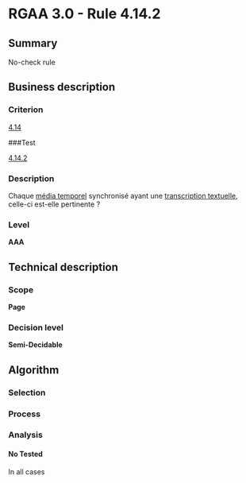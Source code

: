 # RGAA 3.0 -  Rule 4.14.2

## Summary

No-check rule

## Business description

### Criterion

[4.14](http://references.modernisation.gouv.fr/referentiel-technique-0#crit-4-14)

###Test

[4.14.2](http://references.modernisation.gouv.fr/referentiel-technique-0#test-4-14-2)

### Description

Chaque <a href="http://references.modernisation.gouv.fr/referentiel-technique-0#mMediaTemp">m&eacute;dia temporel</a> synchronis&eacute; ayant une <a href="http://references.modernisation.gouv.fr/referentiel-technique-0#mTranscriptTextuel">transcription textuelle</a>, celle-ci est-elle pertinente ?

### Level

**AAA**

## Technical description

### Scope

**Page**

### Decision level

**Semi-Decidable**

## Algorithm

### Selection

### Process

### Analysis

#### No Tested 

In all cases
